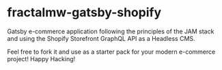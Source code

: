 # fractalmw-gatsby-shopify

Gatsby e-commerce application following the principles of the JAM stack and using the Shopify Storefront GraphQL API as a Headless CMS. 

Feel free to fork it and use as a starter pack for your modern e-commerce project! Happy Hacking!